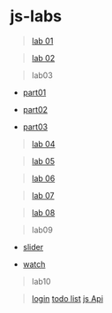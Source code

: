 # js-labs

> <a href="https://mahmoud-elbasiony.github.io/js-labs/day1/Lab/index.html">lab 01</a>

> <a href="https://mahmoud-elbasiony.github.io/js-labs/day2/Lab/index.html">lab 02</a>

> lab03

* <a href="https://mahmoud-elbasiony.github.io/js-labs/day3/Lab/part01.html">part01</a>

* <a href="https://mahmoud-elbasiony.github.io/js-labs/day3/Lab/part02.html">part02</a>

* <a href="https://mahmoud-elbasiony.github.io/js-labs/day3/Lab/part03.html">part03</a>

> <a href="https://mahmoud-elbasiony.github.io/js-labs/day4/Lab/lab_oop.html">lab 04</a>

> <a href="https://mahmoud-elbasiony.github.io/js-labs/day5/Lab/Lab05.html">lab 05</a>

> <a href="https://mahmoud-elbasiony.github.io/js-labs/day6/Lab/index.html">lab 06</a>

> <a href="https://mahmoud-elbasiony.github.io/js-labs/day7/lab/index.html">lab 07</a>

> <a href="https://mahmoud-elbasiony.github.io/js-labs/day8/index.html">lab 08</a>

> lab09

* <a href="https://mahmoud-elbasiony.github.io/js-labs/day9/lab/task01/index.html">slider</a>

* <a href="https://mahmoud-elbasiony.github.io/js-labs/day9/lab/task02/watch.html">watch</a>

> lab10

> <a href="https://mahmoud-elbasiony.github.io/js-labs/day7/lab/index.html">login</a>
> <a href="https://mahmoud-elbasiony.github.io/js-labs/day8/index.html">todo list</a>
> <a href="https://mahmoud-elbasiony.github.io/js-labs/day10/lab/task/index.html">js Api</a>


